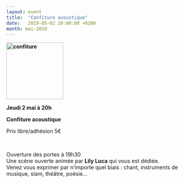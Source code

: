 ```yaml
---
layout: event
title:  "Confiture acoustique"
date:   2019-05-02 20:00:00 +0200
month: mai-2019
---
```

**<img class=" size-thumbnail wp-image-2002 alignleft" src="http://localhost/wpagendarts/wp-content/uploads/2017/02/confiture.jpg?w=150" alt="confiture" width="150" height="150" srcset="http://localhost/wpagendarts/wp-content/uploads/2017/02/confiture.jpg 600w, http://localhost/wpagendarts/wp-content/uploads/2017/02/confiture-300x300.jpg 300w, http://localhost/wpagendarts/wp-content/uploads/2017/02/confiture-150x150.jpg 150w" sizes="(max-width: 150px) 100vw, 150px" />**

**Jeudi 2 mai à 20h**

**Confiture acoustique**

<span style="font-weight:400;">Prix libre/adhésion 5€</span>

&nbsp;

<span style="font-weight:400;">Ouverture des portes à 19h30</span><span style="font-weight:400;"><br /> </span><span style="font-weight:400;">Une scène ouverte animée par </span>**Lily Luca** <span style="font-weight:400;">qui vous est dédiée.</span><span style="font-weight:400;"><br /> </span><span style="font-weight:400;">Venez vous exprimer par n’importe quel biais : chant, instruments de musique, slam, théâtre, poésie… </span>
